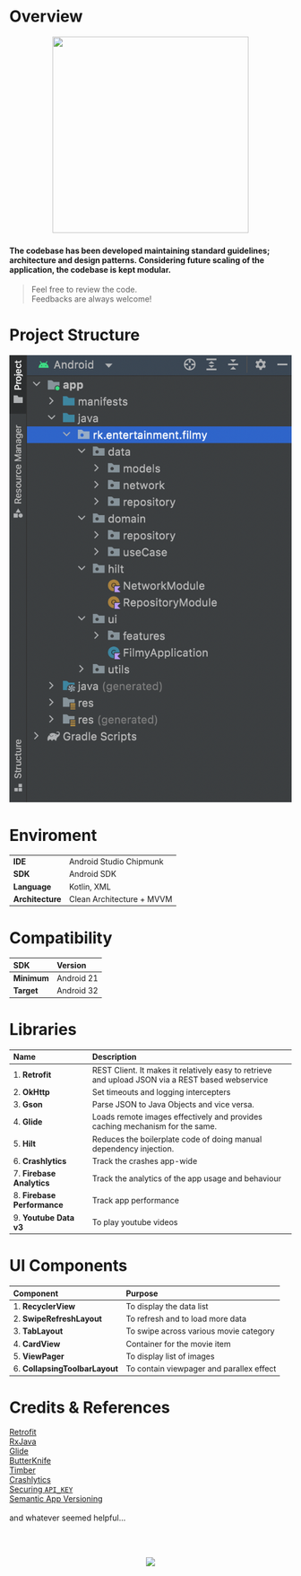 # Overview

<p align="center">
  <img src="https://media.giphy.com/media/3o7rc0qU6m5hneMsuc/giphy.gif" width="350" height="350"/> 
</p>

#### The codebase has been developed maintaining standard guidelines; architecture and design patterns. Considering future scaling of the application, the codebase is kept modular.

> Feel free to review the code. <br>  Feedbacks are always welcome!


# Project Structure

<p align="center">
  <img src="/screenshots/project_structure.png"/> 
</p>


# Enviroment

|                    |                              |
|  ----------------  |  --------------------------  |
|  **IDE**           |  Android Studio Chipmunk     |
|  **SDK**           |  Android SDK                 |
|  **Language**      |  Kotlin, XML                 |
|  **Architecture**  |  Clean Architecture + MVVM   |

# Compatibility

|      SDK           |      Version            |
|  :---------------  |  :--------------------  |
|  **Minimum**       |  Android 21             |
|  **Target**        |  Android 32             |


# Libraries

|      Name          |      Description        |
|  :---------------  |  :--------------------  |
|  1. **Retrofit**       |  REST Client. It makes it relatively easy to retrieve and upload JSON via a REST based webservice  |
|  2. **OkHttp**         |  Set timeouts and logging intercepters  |
|  3. **Gson**           |  Parse JSON to Java Objects and vice versa.  |
|  4. **Glide**		       |  Loads remote images effectively and provides caching mechanism for the same.  |
|  5. **Hilt**		       |  Reduces the boilerplate code of doing manual dependency injection.  |
|  6. **Crashlytics**    |  Track the crashes app-wide  |
|  7. **Firebase Analytics**    |  Track the analytics of the app usage and behaviour  |
|  8. **Firebase Performance**    |  Track app performance  |
|  9. **Youtube Data v3**    |  To play youtube videos  |


# UI Components

|      Component     |      Purpose            |
|  :---------------  |  :--------------------  |
|  1. **RecyclerView**            |  To display the data list                 |
|  2. **SwipeRefreshLayout**      |  To refresh and to load more data         |
|  3. **TabLayout**               |  To swipe across various movie category   |
|  4. **CardView**                |  Container for the movie item             |
|  5. **ViewPager**               |  To display list of images                |
|  6. **CollapsingToolbarLayout** |  To contain viewpager and parallex effect |


# Credits & References 

 [Retrofit](https://www.journaldev.com/13639/retrofit-android-example-tutorial)
<br> [RxJava](https://www.toptal.com/android/functional-reactive-android-rxjava)
<br> [Glide](https://github.com/codepath/android_guides/wiki/Displaying-Images-with-the-Glide-Library)
<br> [ButterKnife](http://jakewharton.github.io/butterknife/)
<br> [Timber](https://medium.com/@caueferreira/timber-enhancing-your-logging-experience-330e8af97341)
<br> [Crashlytics](https://fabric.io/kits/android/crashlytics)
<br> [Securing ````API_KEY````](https://medium.com/code-better/hiding-api-keys-from-your-android-repository-b23f5598b906)
<br> [Semantic App Versioning](https://medium.com/@maxirosson/versioning-android-apps-d6ec171cfd82)
<br><br> and whatever seemed helpful...

<br>
<br>

<p align="center">
<img src="https://media.giphy.com/media/DAtJCG1t3im1G/giphy.gif"/>
</p>
